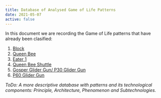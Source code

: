 ```yaml
---
title: Database of Analysed Game of Life Patterns
date: 2021-05-07
active: false
---
```


In this document we are recording the Game of Life patterns that have already been clasified:

1. [Block](https://galapagos.netlify.app/database/block) 
2. [Queen Bee](https://galapagos.netlify.app/database/queen_bee) 
3. [Eater 1](https://galapagos.netlify.app/database/eater_1) 
4. [Queen Bee Shuttle](https://galapagos.netlify.app/database/queen_bee_shuttle)  
5. [Gosper Glider Gun/ P30 Glider Gun](https://galapagos.netlify.app/database/gosper_glider_gun) 
6. [P60 Glider Gun](https://galapagos.netlify.app/database/p60_glider_gun) 

*ToDo: A more descriptive database with patterns and its technological components: Principle, Architecture, Phenomenon and Subtechnologies.*

